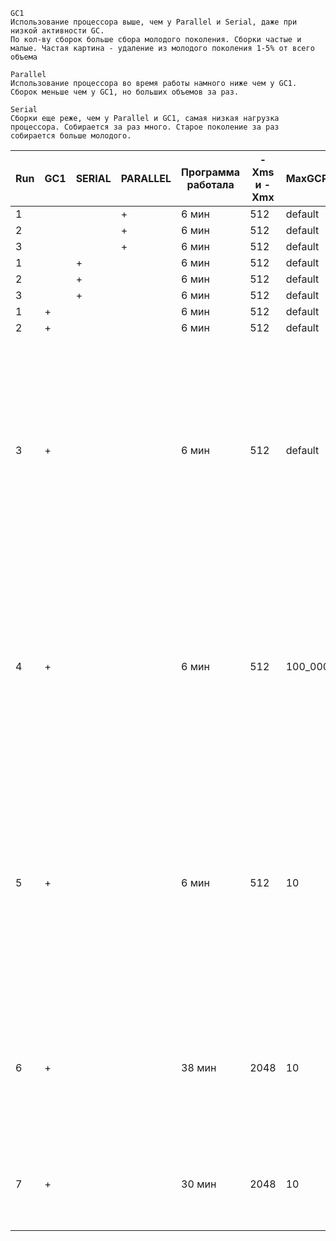 ```
GC1
Использование процессора выше, чем у Parallel и Serial, даже при низкой активности GC. 
По кол-ву сборок больше сбора молодого поколения. Сборки частые и малые. Частая картина - удаление из молодого поколения 1-5% от всего объема 
```

```
Parallel
Использование процессора во время работы намного ниже чем у GC1.
Сборок меньше чем у GC1, но больших объемов за раз.
```
```
Serial 
Сборки еще реже, чем у Parallel и GC1, самая низкая нагрузка процессора. Собирается за раз много. Старое поколение за раз собирается больше молодого.
```
|Run |GC1 |SERIAL |PARALLEL| Программа работала  |-Xms и -Xmx| MaxGCPauseMillis  |  Young gen/мин ср. |Old gen/мин ср.   |Comment   |
|----|----|------|--------|----------------------|------------|-------------------|-------------------|------------------|------------------|
|  1 |    |      |    +   |        6 мин         |   512      |  default          |      451.0        |     5861.0       |           |
|  2 |    |      |    +   |        6 мин         |   512      |  default          |      776.0        |     6415.0       |           |
|  3 |    |      |    +   |        6 мин         |   512      |  default          |      472.0        |     6819.0       |           |
|  1 |    |   +  |        |        6 мин         |   512      |  default          |      393.0        |     3252.0       |           |
|  2 |    |   +  |        |        6 мин         |   512      |  default          |      501.0        |     2665.0       |           |
|  3 |    |   +  |        |        6 мин         |   512      |  default          |      544.0        |     3178.0       |           |
|  1 |  + |      |        |        6 мин         |   512      |  default          |      808.0        |     1730.0       |           |
|  2 |  + |      |        |        6 мин         |   512      |  default          |      1270.0       |     1077.0       |           |
|  3 |  + |      |        |        6 мин         |   512      |  default          |      1053.0       |     0.0          |Высокое потребление CPU при вызове сборки, при низкой активности GC и даже при отсутствии активности GC. Old gen не собирался. Постепенное удаление объектов из хипа, не скачкообразное. Хип заполнятся быстро|
|  4 |  + |      |        |        6 мин         |   512      |  100_000          |      5253.0       |     10062.0      |Потребление CPU стало более равномерным. Бывают большие скачки. Выросло значение GC activity. Снизилость кол-во ситуаций, когда GC "запускает" сборку, но на самом деле не собирает|
|  5 |  + |      |        |        6 мин         |   512      |  10               |      1073.0       |     6604.0       |Малое кол-во вызовов GC при заполнении памяти наполовину. После, стабильный вызов GC, но увеличилось кол-во "почти не собирающих" сборок. Есть небольшое кол-во сборок с сбором более 10 МБ. Большое потребление CPU|
|  6 |  + |      |        |        38 мин        |   2048     |  10               |      9562.0       |     16162.0      |Почти ничего не собирается, 90% сборок собирали меньше 10MB. CPU - жесть. Пример - CPU usage 100%, GC activity = 0% (частая картина).|
|  7 |  + |      |        |        30 мин        |   2048     |  10               |      8459.0       |     22184.0      |Сборка не совершалась несколько минут со старта программы, но CPU сжирается вплоть до 18%|

